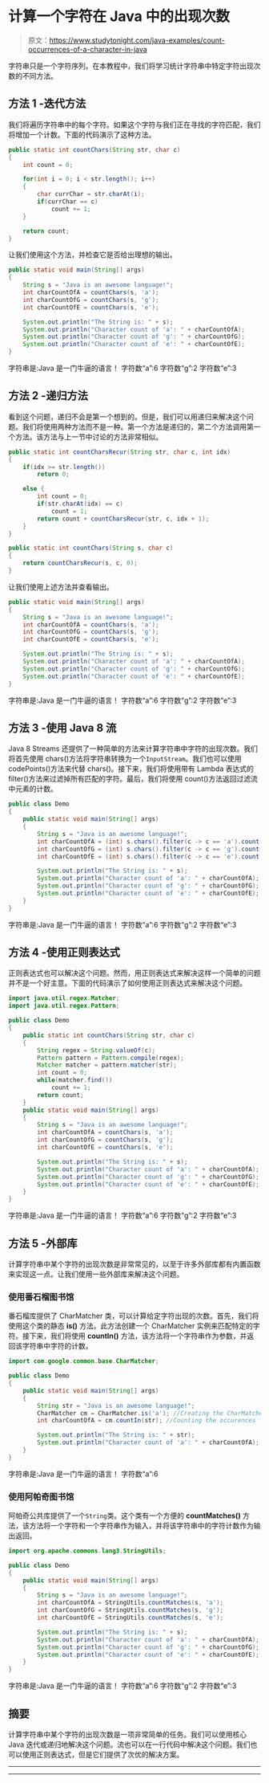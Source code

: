 # 计算一个字符在 Java 中的出现次数

> 原文：<https://www.studytonight.com/java-examples/count-occurrences-of-a-character-in-java>

字符串只是一个字符序列。在本教程中，我们将学习统计字符串中特定字符出现次数的不同方法。

## 方法 1 -迭代方法

我们将遍历字符串中的每个字符。如果这个字符与我们正在寻找的字符匹配，我们将增加一个计数。下面的代码演示了这种方法。

```java
public static int countChars(String str, char c)
{
	int count = 0;

	for(int i = 0; i < str.length(); i++)
	{
		char currChar = str.charAt(i);
		if(currChar == c)
			count += 1;
	}

	return count;
}
```

让我们使用这个方法，并检查它是否给出理想的输出。

```java
public static void main(String[] args)
{
	String s = "Java is an awesome language!";
	int charCountOfA = countChars(s, 'a');
	int charCountOfG = countChars(s, 'g');
	int charCountOfE = countChars(s, 'e');

	System.out.println("The String is: " + s);
	System.out.println("Character count of 'a': " + charCountOfA);
	System.out.println("Character count of 'g': " + charCountOfG);
	System.out.println("Character count of 'e': " + charCountOfE);
}
```

字符串是:Java 是一门牛逼的语言！
字符数“a”:6
字符数“g”:2
字符数“e”:3

## 方法 2 -递归方法

看到这个问题，递归不会是第一个想到的。但是，我们可以用递归来解决这个问题。我们将使用两种方法而不是一种。第一个方法是递归的，第二个方法调用第一个方法。该方法与上一节中讨论的方法非常相似。

```java
public static int countCharsRecur(String str, char c, int idx)
{
	if(idx >= str.length())
		return 0;

	else {
		int count = 0;
		if(str.charAt(idx) == c)
			count = 1;
		return count + countCharsRecur(str, c, idx + 1);
	}
}

public static int countChars(String s, char c)
{
	return countCharsRecur(s, c, 0);
}
```

让我们使用上述方法并查看输出。

```java
public static void main(String[] args)
{
	String s = "Java is an awesome language!";
	int charCountOfA = countChars(s, 'a');
	int charCountOfG = countChars(s, 'g');
	int charCountOfE = countChars(s, 'e');

	System.out.println("The String is: " + s);
	System.out.println("Character count of 'a': " + charCountOfA);
	System.out.println("Character count of 'g': " + charCountOfG);
	System.out.println("Character count of 'e': " + charCountOfE);
}
```

字符串是:Java 是一门牛逼的语言！
字符数“a”:6
字符数“g”:2
字符数“e”:3

## 方法 3 -使用 Java 8 流

Java 8 Streams 还提供了一种简单的方法来计算字符串中字符的出现次数。我们将首先使用 chars()方法将字符串转换为一个`InputStream`。我们也可以使用 codePoints()方法来代替 chars()。接下来，我们将使用带有 Lambda 表达式的 filter()方法来过滤掉所有匹配的字符。最后，我们将使用 count()方法返回过滤流中元素的计数。

```java
public class Demo
{	
	public static void main(String[] args)
	{
		String s = "Java is an awesome language!";
		int charCountOfA = (int) s.chars().filter(c -> c == 'a').count();
		int charCountOfG = (int) s.chars().filter(c -> c == 'g').count();
		int charCountOfE = (int) s.chars().filter(c -> c == 'e').count();

		System.out.println("The String is: " + s);
		System.out.println("Character count of 'a': " + charCountOfA);
		System.out.println("Character count of 'g': " + charCountOfG);
		System.out.println("Character count of 'e': " + charCountOfE);
	}
}
```

字符串是:Java 是一门牛逼的语言！
字符数“a”:6
字符数“g”:2
字符数“e”:3

## 方法 4 -使用正则表达式

正则表达式也可以解决这个问题。然而，用正则表达式来解决这样一个简单的问题并不是一个好主意。下面的代码演示了如何使用正则表达式来解决这个问题。

```java
import java.util.regex.Matcher;
import java.util.regex.Pattern;

public class Demo
{	
	public static int countChars(String str, char c)
	{
		String regex = String.valueOf(c);
		Pattern pattern = Pattern.compile(regex);
		Matcher matcher = pattern.matcher(str);
		int count = 0;
		while(matcher.find())
			count += 1;
		return count;
	}	
	public static void main(String[] args)
	{
		String s = "Java is an awesome language!";
		int charCountOfA = countChars(s, 'a');
		int charCountOfG = countChars(s, 'g');
		int charCountOfE = countChars(s, 'e');

		System.out.println("The String is: " + s);
		System.out.println("Character count of 'a': " + charCountOfA);
		System.out.println("Character count of 'g': " + charCountOfG);
		System.out.println("Character count of 'e': " + charCountOfE);
	}
}
```

字符串是:Java 是一门牛逼的语言！
字符数“a”:6
字符数“g”:2
字符数“e”:3

## 方法 5 -外部库

计算字符串中某个字符的出现次数是非常常见的，以至于许多外部库都有内置函数来实现这一点。让我们使用一些外部库来解决这个问题。

### 使用番石榴图书馆

番石榴库提供了 CharMatcher 类，可以计算给定字符出现的次数。首先，我们将使用这个类的静态 **is()** 方法。此方法创建一个 CharMatcher 实例来匹配特定的字符。接下来，我们将使用 **countIn()** 方法，该方法将一个字符串作为参数，并返回该字符串中字符的计数。

```java
import com.google.common.base.CharMatcher;

public class Demo
{	
	public static void main(String[] args)
	{
		String str = "Java is an awesome language!";
		CharMatcher cm = CharMatcher.is('a'); //Creating the CharMatcher
		int charCountOfA = cm.countIn(str); //Counting the occurences

		System.out.println("The String is: " + str);
		System.out.println("Character count of 'a': " + charCountOfA);
	}
}
```

字符串是:Java 是一门牛逼的语言！
字符数“a”:6

### 使用阿帕奇图书馆

阿帕奇公共库提供了一个`String`类。这个类有一个方便的 **countMatches()** 方法，该方法将一个字符和一个字符串作为输入，并将该字符串中的字符计数作为输出返回。

```java
import org.apache.commons.lang3.StringUtils;

public class Demo
{	
	public static void main(String[] args)
	{
		String s = "Java is an awesome language!";
		int charCountOfA = StringUtils.countMatches(s, 'a');
		int charCountOfG = StringUtils.countMatches(s, 'g');
		int charCountOfE = StringUtils.countMatches(s, 'e');

		System.out.println("The String is: " + s);
		System.out.println("Character count of 'a': " + charCountOfA);
		System.out.println("Character count of 'g': " + charCountOfG);
		System.out.println("Character count of 'e': " + charCountOfE);
	}
}
```

字符串是:Java 是一门牛逼的语言！
字符数“a”:6
字符数“g”:2
字符数“e”:3

## 摘要

计算字符串中某个字符的出现次数是一项非常简单的任务。我们可以使用核心 Java 迭代或递归地解决这个问题。流也可以在一行代码中解决这个问题。我们也可以使用正则表达式，但是它们提供了次优的解决方案。

* * *

* * *
